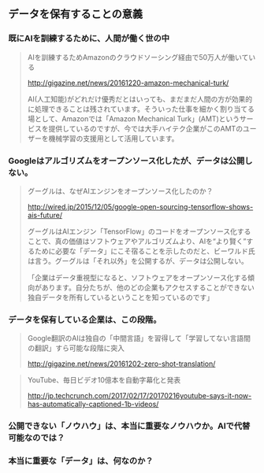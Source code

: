 ## データを保有することの意義

### 既にAIを訓練するために、人間が働く世の中

> AIを訓練するためAmazonのクラウドソーシング経由で50万人が働いている
>
> http://gigazine.net/news/20161220-amazon-mechanical-turk/
>
> AI(人工知能)がどれだけ優秀だとはいっても、まだまだ人間の方が効果的に処理できることは残されています。そういった仕事を細かく割り当てる場として、Amazonでは「Amazon Mechanical Turk」(AMT)というサービスを提供しているのですが、今では大手ハイテク企業がこのAMTのユーザーを機械学習の支援用として活用しています。

### Googleはアルゴリズムをオープンソース化したが、データは公開しない。

> グーグルは、なぜAIエンジンをオープンソース化したのか？
>
> http://wired.jp/2015/12/05/google-open-sourcing-tensorflow-shows-ais-future/
>
> グーグルはAIエンジン「TensorFlow」のコードをオープンソース化することで、真の価値はソフトウェアやアルゴリズムより、AIを“より賢く”するために必要な「データ」にこそ宿ることを示したのだと、ビーワルド氏は言う。グーグルは「それ以外」を公開するが、データは公開しない。
>
> 「企業はデータ重視型になると、ソフトウェアをオープンソース化する傾向があります。自分たちが、他のどの企業もアクセスすることができない独自データを所有しているということを知っているのです」

### データを保有している企業は、この段階。

> Google翻訳のAIは独自の「中間言語」を習得して「学習してない言語間の翻訳」すら可能な段階に突入
>  
> http://gigazine.net/news/20161202-zero-shot-translation/

> YouTube、毎日ビデオ10億本を自動字幕化と発表
>
> http://jp.techcrunch.com/2017/02/17/20170216youtube-says-it-now-has-automatically-captioned-1b-videos/

### 公開できない「ノウハウ」は、本当に重要なノウハウか。AIで代替可能なのでは？
### 本当に重要な「データ」は、何なのか？
